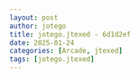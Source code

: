 ```yaml
---
layout: post
author: jotego
title: jotego.jtexed - 6d1d2ef
date: 2025-01-24
categories: [Arcade, jtexed]
tags: [jotego.jtexed]
---
```


